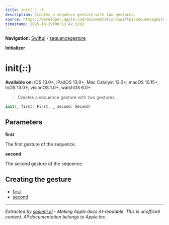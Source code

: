 ```yaml
---
title: init(_:_:)
description: Creates a sequence gesture with two gestures.
source: https://developer.apple.com/documentation/swiftui/sequencegesture/init(_:_:)
timestamp: 2025-10-29T00:13:42.519Z
---
```


**Navigation:** [Swiftui](/documentation/swiftui) › [sequencegesture](/documentation/swiftui/sequencegesture)

**Initializer**

# init(_:_:)

**Available on:** iOS 13.0+, iPadOS 13.0+, Mac Catalyst 13.0+, macOS 10.15+, tvOS 13.0+, visionOS 1.0+, watchOS 6.0+

> Creates a sequence gesture with two gestures.

```swift
init(_ first: First, _ second: Second)
```

## Parameters

**first**

The first gesture of the sequence.



**second**

The second gesture of the sequence.



## Creating the gesture

- [first](/documentation/swiftui/sequencegesture/first)
- [second](/documentation/swiftui/sequencegesture/second)

---

*Extracted by [sosumi.ai](https://sosumi.ai) - Making Apple docs AI-readable.*
*This is unofficial content. All documentation belongs to Apple Inc.*
